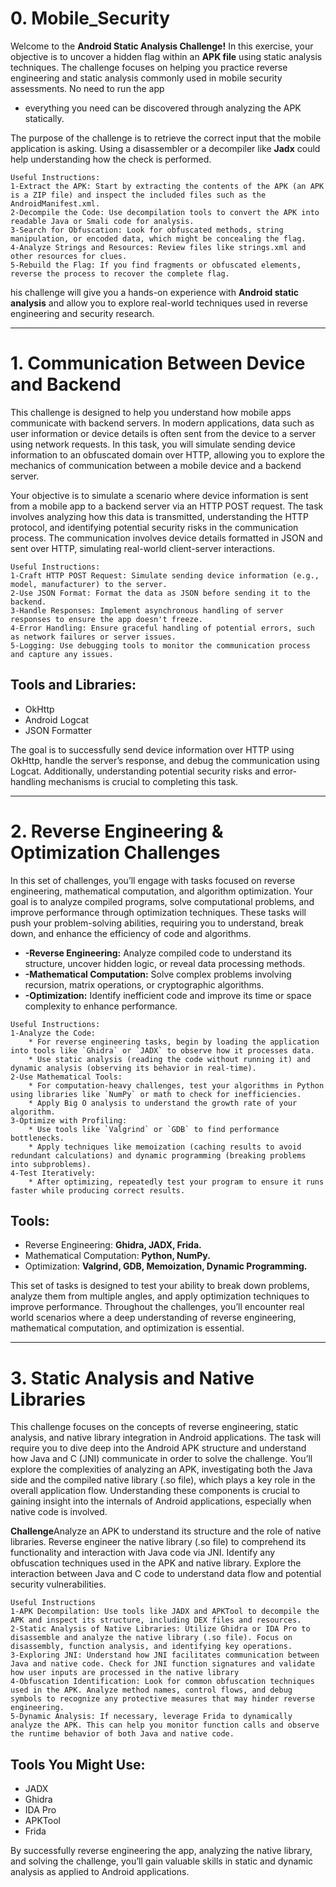 #  0. Mobile_Security 
Welcome to the **Android Static Analysis Challenge!** In this exercise, your objective is to uncover a hidden flag within an **APK file** using static analysis techniques. The challenge focuses on helping you practice reverse engineering and static analysis commonly used in mobile security assessments. No need to run the app

- everything you need can be discovered through analyzing the APK statically.

The purpose of the challenge is to retrieve the correct input that the mobile application is asking. Using a disassembler or a decompiler like **Jadx** could help understanding how the check is performed.

```
Useful Instructions:
1-Extract the APK: Start by extracting the contents of the APK (an APK is a ZIP file) and inspect the included files such as the AndroidManifest.xml.
2-Decompile the Code: Use decompilation tools to convert the APK into readable Java or Smali code for analysis.
3-Search for Obfuscation: Look for obfuscated methods, string manipulation, or encoded data, which might be concealing the flag.
4-Analyze Strings and Resources: Review files like strings.xml and other resources for clues.
5-Rebuild the Flag: If you find fragments or obfuscated elements, reverse the process to recover the complete flag.
```
his challenge will give you a hands-on experience with **Android static analysis** and allow you to explore real-world techniques used in reverse engineering and security research.

---

# 1. Communication Between Device and Backend 
This challenge is designed to help you understand how mobile apps communicate with backend servers. In modern applications, data such as user information or device details is often sent from the device to a server using network requests. In this task, you will simulate sending device information to an obfuscated domain over HTTP, allowing you to explore the mechanics of communication between a mobile device and a backend server.

Your objective is to simulate a scenario where device information is sent from a mobile app to a backend server via an HTTP POST request. The task involves analyzing how this data is transmitted, understanding the HTTP protocol, and identifying potential security risks in the communication process. The communication involves device details formatted in JSON and sent over HTTP, simulating real-world client-server interactions.

```
Useful Instructions:
1-Craft HTTP POST Request: Simulate sending device information (e.g., model, manufacturer) to the server.
2-Use JSON Format: Format the data as JSON before sending it to the backend.
3-Handle Responses: Implement asynchronous handling of server responses to ensure the app doesn't freeze.
4-Error Handling: Ensure graceful handling of potential errors, such as network failures or server issues.
5-Logging: Use debugging tools to monitor the communication process and capture any issues.
```

## Tools and Libraries: 

- OkHttp
- Android Logcat
- JSON Formatter

The goal is to successfully send device information over HTTP using OkHttp, handle the server’s response, and debug the communication using Logcat. Additionally, understanding potential security risks and error-handling mechanisms is crucial to completing this task.

---

# 2. Reverse Engineering & Optimization Challenges 
In this set of challenges, you’ll engage with tasks focused on reverse engineering, mathematical computation, and algorithm optimization. Your goal is to analyze compiled programs, solve computational problems, and improve performance through optimization techniques. These tasks will push your problem-solving abilities, requiring you to understand, break down, and enhance the efficiency of code and algorithms.

- **-Reverse Engineering:** Analyze compiled code to understand its structure, uncover hidden logic, or reveal data processing methods.
- **-Mathematical Computation:** Solve complex problems involving recursion, matrix operations, or cryptographic algorithms.
- **-Optimization:** Identify inefficient code and improve its time or space complexity to enhance performance.

```
Useful Instructions:
1-Analyze the Code:
    * For reverse engineering tasks, begin by loading the application into tools like `Ghidra` or `JADX` to observe how it processes data.
    * Use static analysis (reading the code without running it) and dynamic analysis (observing its behavior in real-time).
2-Use Mathematical Tools:
    * For computation-heavy challenges, test your algorithms in Python using libraries like `NumPy` or math to check for inefficiencies.
    * Apply Big O analysis to understand the growth rate of your algorithm.
3-Optimize with Profiling: 
    * Use tools like `Valgrind` or `GDB` to find performance bottlenecks.
    * Apply techniques like memoization (caching results to avoid redundant calculations) and dynamic programming (breaking problems into subproblems).
4-Test Iteratively: 
    * After optimizing, repeatedly test your program to ensure it runs faster while producing correct results.
```

## Tools:

- Reverse Engineering: **Ghidra, JADX, Frida.**
- Mathematical Computation: **Python, NumPy.**
- Optimization: **Valgrind, GDB, Memoization, Dynamic Programming.**

This set of tasks is designed to test your ability to break down problems, analyze them from multiple angles, and apply optimization techniques to improve performance. Throughout the challenges, you’ll encounter real world scenarios where a deep understanding of reverse engineering, mathematical computation, and optimization is essential.

---

# 3. Static Analysis and Native Libraries
This challenge focuses on the concepts of reverse engineering, static analysis, and native library integration in Android applications. The task will require you to dive deep into the Android APK structure and understand how Java and C (JNI) communicate in order to solve the challenge. You’ll explore the complexities of analyzing an APK, investigating both the Java side and the compiled native library (.so file), which plays a key role in the overall application flow. Understanding these components is crucial to gaining insight into the internals of Android applications, especially when native code is involved.

**Challenge**Analyze an APK to understand its structure and the role of native libraries. Reverse engineer the native library (.so file) to comprehend its functionality and interaction with Java code via JNI. Identify any obfuscation techniques used in the APK and native library. Explore the interaction between Java and C code to understand data flow and potential security vulnerabilities.

```
Useful Instructions
1-APK Decompilation: Use tools like JADX and APKTool to decompile the APK and inspect its structure, including DEX files and resources.
2-Static Analysis of Native Libraries: Utilize Ghidra or IDA Pro to disassemble and analyze the native library (.so file). Focus on disassembly, function analysis, and identifying key operations.
3-Exploring JNI: Understand how JNI facilitates communication between Java and native code. Check for JNI function signatures and validate how user inputs are processed in the native library
4-Obfuscation Identification: Look for common obfuscation techniques used in the APK. Analyze method names, control flows, and debug symbols to recognize any protective measures that may hinder reverse engineering.
5-Dynamic Analysis: If necessary, leverage Frida to dynamically analyze the APK. This can help you monitor function calls and observe the runtime behavior of both Java and native code.
```

## Tools You Might Use:

- JADX
- Ghidra
- IDA Pro
- APKTool
- Frida

By successfully reverse engineering the app, analyzing the native library, and solving the challenge, you’ll gain valuable skills in static and dynamic analysis as applied to Android applications.



